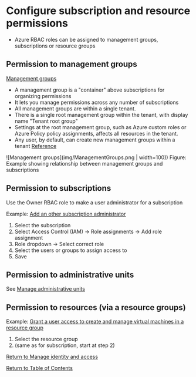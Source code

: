 # Configure subscription and resource permissions

* Azure RBAC roles can be assigned to management groups, subscriptions or resource groups

## Permission to management groups

[Management groups](https://docs.microsoft.com/en-us/azure/governance/management-groups/overview)
* A management group is a "container" above subscriptions for organizing permissions
* It lets you manage permissions across any number of subscriptions
* All management groups are within a single tenant.
* There is a single root management group within the tenant, with display name "Tenant root group"  
* Settings at the root management group, such as Azure custom roles or Azure Policy policy assignments, affects all resources in the tenant.
* Any user, by default, can create new management groups within a tenant [Reference](https://docs.microsoft.com/en-us/azure/governance/management-groups/how-to/protect-resource-hierarchy#setting---require-authorization)

![Management groups](img/ManagementGroups.png | width=100))
Figure: Example showing relationship between management groups and subscriptions

## Permission to subscriptions

Use the Owner RBAC role to make a user administrator for a subscription

Example: [Add an other subscription administrator](https://docs.microsoft.com/en-us/azure/cost-management-billing/manage/add-change-subscription-administrator)

1. Select the subscription 
1. Select Access Control (IAM) -> Role assignments -> Add role assignment
1. Role dropdown -> Select correct role
1. Select the users or groups to assign access to
1. Save

## Permission to administrative units
See [Manage administrative units](14-Manage%20administrative%20units.md)

## Permission to resources (via a resource groups)

Example: [Grant a user access to create and manage virtual machines in a resource group](https://docs.microsoft.com/en-us/azure/role-based-access-control/quickstart-assign-role-user-portal)

1. Select the resource group
1. (same as for subscription, start at step 2)

[Return to Manage identity and access](README.md)

[Return to Table of Contents](../README.md)
